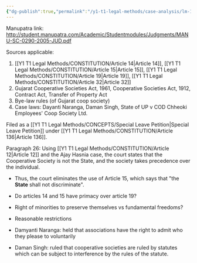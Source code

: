 ```yaml
---
{"dg-publish":true,"permalink":"/y1-t1-legal-methods/case-analysis/lm-12-02-zoroastrian-co-operative-housing-society-ltd-v-district-registrar-cooperative-societies/"}
---
```


Manupatra link: http://student.manupatra.com/Academic/Studentmodules/Judgments/MANU-SC-0290-2005-JUD.pdf

Sources applicable:
1. [[Y1 T1 Legal Methods/CONSTITUTION/Article 14\|Article 14]], [[Y1 T1 Legal Methods/CONSTITUTION/Article 15\|Article 15]], [[Y1 T1 Legal Methods/CONSTITUTION/Article 19\|Article 19]], [[Y1 T1 Legal Methods/CONSTITUTION/Article 32\|Article 32]]
2. Gujarat Cooperative Societies Act, 1961, Cooperative Societies Act, 1912, Contract Act, Transfer of Property Act
3. Bye-law rules (of Gujarat coop society)
4. Case laws: Dayanti Naranga, Daman Singh, State of UP v COD Chheoki Employees' Coop Society Ltd.

Filed as a [[Y1 T1 Legal Methods/CONCEPTS/Special Leave Petition\|Special Leave Petition]] under [[Y1 T1 Legal Methods/CONSTITUTION/Article 136\|Article 136]].

Paragraph 26: Using [[Y1 T1 Legal Methods/CONSTITUTION/Article 12\|Article 12]] and the Ajay Hasnia case, the court states that the Cooperative Society is not the State, and the society takes precedence over the individual.
- Thus, the court eliminates the use of Article 15, which says that "the **State** shall not discriminate".

- Do articles 14 and 15 have primacy over article 19?
- Right of minorities to preserve themselves vs fundamental freedoms?
- Reasonable restrictions

- Damyanti Naranga: held that associations have the right to admit who they please to voluntarily
- Daman Singh: ruled that cooperative societies are ruled by statutes which can be subject to interference by the rules of the statute. 
